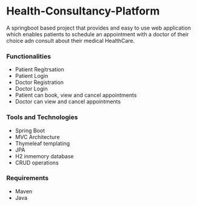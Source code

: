# Health-Consultancy-Platform
A springboot based project that provides and easy to use web application which enables patients to schedule an appointment with a doctor of their choice adn consult about their medical HealthCare.

### Functionalities
* Patient Regitrsation
* Patient Login
* Doctor Registration
* Doctor Login
* Patient can book, view and cancel appointments
* Doctor can view and cancel appointments

### Tools and Technologies
- Spring Boot
- MVC Architecture
- Thymeleaf templating
- JPA
- H2 inmemory database
- CRUD operations

### Requirements
- Maven
- Java


